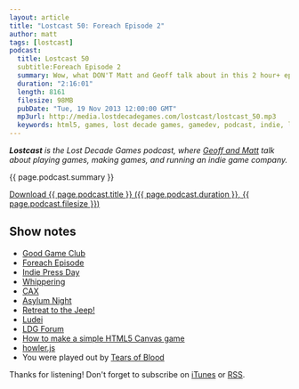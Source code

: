 ```yaml
---
layout: article
title: "Lostcast 50: Foreach Episode 2"
author: matt
tags: [lostcast]
podcast:
  title: Lostcast 50
  subtitle:Foreach Episode 2 
  summary: Wow, what DON'T Matt and Geoff talk about in this 2 hour+ episode?!
  duration: "2:16:01"
  length: 8161
  filesize: 98MB
  pubDate: "Tue, 19 Nov 2013 12:00:00 GMT"
  mp3url: http://media.lostdecadegames.com/lostcast/lostcast_50.mp3
  keywords: html5, games, lost decade games, gamedev, podcast, indie, lostcast
---
```

_**Lostcast** is the Lost Decade Games podcast, where [Geoff and Matt](/about/) talk about playing games, making games, and running an indie game company._

{{ page.podcast.summary }}

<a class="download-podcast" href="{{ page.podcast.mp3url }}">
	Download {{ page.podcast.title }} ({{ page.podcast.duration }}, {{ page.podcast.filesize }})
</a>

## Show notes

* [Good Game Club](http://www.goodgameclub.com/)
* [Foreach Episode](/lostcast-26/)
* [Indie Press Day](http://indiepressday.com/)
* [Whippering](http://whippering.com/)
* [CAX](http://caextreme.org/)
* [Asylum Night](http://asylumnight.lostdecadegames.com/)
* [Retreat to the Jeep!](http://www.escapistmagazine.com/content/indie-speed-run/?game=250)
* [Ludei](https://www.ludei.com/)
* [LDG Forum](http://forum.lostdecadegames.com/)
* [How to make a simple HTML5 Canvas game](/how-to-make-a-simple-html5-canvas-game/)
* [howler.js](https://github.com/goldfire/howler.js)
* You were played out by [Tears of Blood ](http://music.gamechops.com/track/tears-of-blood-castlevania)

Thanks for listening! Don't forget to subscribe on [iTunes](http://itunes.apple.com/us/podcast/lostcast/id481950724) or [RSS](/lostcast.xml).
